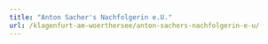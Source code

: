 ```yaml
---
title: "Anton Sacher's Nachfolgerin e.U."
url: /klagenfurt-am-woerthersee/anton-sachers-nachfolgerin-e-u/
---
```

